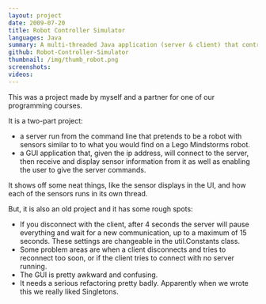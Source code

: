 ```yaml
---
layout: project
date: 2009-07-20
title: Robot Controller Simulator
languages: Java
summary: A multi-threaded Java application (server & client) that controls a simulated Lego MindStorms robot
github: Robot-Controller-Simulator
thumbnail: /img/thumb_robot.png
screenshots: 
videos:
---
```


This was a project made by myself and a partner for one of our programming
courses. 

It is a two-part project: 

 * a server run from the command line that pretends to be a robot with
   sensors similar to to what you would find on a Lego Mindstorms robot.
 * a GUI application that, given the ip address, will connect to the
   server, then receive and display sensor information from it as well as
   enabling the user to give the server commands.

It shows off some neat things, like the sensor displays in the UI, and how each of the sensors runs in its own thread.

But, it is also an old project and it has some rough spots:

 * If you disconnect with the client, after 4 seconds the server will pause everything and wait for a new communication, up to a maximum of 15 seconds.  These settings are changeable in the util.Constants class.  
 * Some problem areas are when a client disconnects and tries to reconnect too soon, or if the client tries to connect with no server running.
 * The GUI is pretty awkward and confusing. 
 * It needs a serious refactoring pretty badly. Apparently when we wrote this
   we really liked  Singletons.

